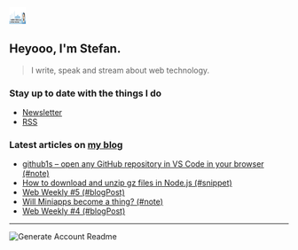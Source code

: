 <img alt width="30" height="30" src="https://raw.githubusercontent.com/stefanjudis/stefanjudis/main/screenshot.png">

## Heyooo, I'm Stefan.

> I write, speak and stream about web technology.

### Stay up to date with the things I do

- [Newsletter](https://www.stefanjudis.com/newsletter/)
- [RSS](https://www.stefanjudis.com/feeds/)

### Latest articles on [my blog](https://www.stefanjudis.com)

<!-- BLOG-POST-LIST:START -->
- [github1s – open any GitHub repository in VS Code in your browser (#note)](https://www.stefanjudis.com/notes/github1s-open-any-github-repository-in-vs-code-in-your-browser/)
- [How to download and unzip gz files in Node.js (#snippet)](https://www.stefanjudis.com/snippets/how-to-download-and-unzip-gz-files-in-node-js/)
- [Web Weekly #5 (#blogPost)](https://www.stefanjudis.com/blog/web-weekly-5/)
- [Will Miniapps become a thing? (#note)](https://www.stefanjudis.com/notes/will-miniapps-become-a-thing/)
- [Web Weekly #4 (#blogPost)](https://www.stefanjudis.com/blog/web-weekly-4/)
<!-- BLOG-POST-LIST:END -->

---

![Generate Account Readme](https://github.com/stefanjudis/stefanjudis/workflows/Generate%20Account%20Readme/badge.svg)

